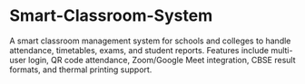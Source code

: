 # Smart-Classroom-System
A smart classroom management system for schools and colleges to handle attendance, timetables, exams, and student reports. Features include multi-user login, QR code attendance, Zoom/Google Meet integration, CBSE result formats, and thermal printing support.
